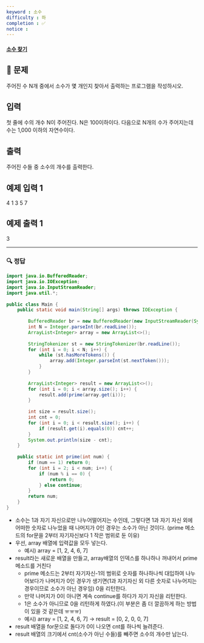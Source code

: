 ```yaml
---
keyword : 소수
difficulty : 하
completion : ✅
notice : 
---
```


#### [소수 찾기](https://www.acmicpc.net/problem/1978)

## 📝 문제

주어진 수 N개 중에서 소수가 몇 개인지 찾아서 출력하는 프로그램을 작성하시오.

## 입력

첫 줄에 수의 개수 N이 주어진다. N은 100이하이다. 다음으로 N개의 수가 주어지는데 수는 1,000 이하의 자연수이다.

## 출력

주어진 수들 중 소수의 개수를 출력한다.

## 예제 입력 1

4
1 3 5 7

## 예제 출력 1

3


---

### 🔍 정답

```java
import java.io.BufferedReader;  
import java.io.IOException;  
import java.io.InputStreamReader;  
import java.util.*;  
  
public class Main {  
    public static void main(String[] args) throws IOException {  
  
        BufferedReader br = new BufferedReader(new InputStreamReader(System.in));  
        int N = Integer.parseInt(br.readLine());  
        ArrayList<Integer> array = new ArrayList<>();  
  
        StringTokenizer st = new StringTokenizer(br.readLine());  
        for (int i = 0; i < N; i++) {  
            while (st.hasMoreTokens()) {  
                array.add(Integer.parseInt(st.nextToken()));  
            }  
        }  
  
        ArrayList<Integer> result = new ArrayList<>();  
        for (int i = 0; i < array.size(); i++) {  
            result.add(prime(array.get(i)));  
        }  
  
        int size = result.size();  
        int cnt = 0;  
        for (int i = 0; i < result.size(); i++) {  
            if (result.get(i).equals(0)) cnt++;  
        }  
        System.out.println(size - cnt);  
    }  
  
    public static int prime(int num) {  
        if (num == 1) return 0;  
        for (int i = 2; i < num; i++) {  
            if (num % i == 0) {  
                return 0;  
            } else continue;  
        }  
        return num;  
    }  
}
```
- 소수는 1과 자기 자신으로만 나누어떨어지는 수인데, 그렇다면 1과 자기 자신 외에 어떠한 숫자로 나누었을 때 나머지가 0인 경우는 소수가 아닌 것이다. (prime 메소드의 for문을 2부터 자기자신보다 1 작은 범위로 둔 이유)
- 우선, array 배열에 입력값을 모두 넣는다.
	- 예시) array = [1, 2, 4, 6, 7]
- result라는 새로운 배열을 만들고, array배열의 인덱스를 하나하나 꺼내어서 prime 메소드를 거친다
	- prime 메소드는 2부터 자기자신-1의 범위로 숫자를 하나하나씩 대입하여 나누어보다가 나머지가 0인 경우가 생기면(1과 자기자신 외 다른 숫자로 나누어지는 경우이므로 소수가 아닌 경우임) 0을 리턴한다.
	- 만약 나머지가 0이 아니면 계속 continue를 하다가 자기 자신을 리턴한다.
	- 1은 소수가 아니므로 0을 리턴하게 하였다.(이 부분은 좀 더 깔끔하게 하는 방법이 있을 것 같은데 ㅠㅠㅠ) 
	- 예시) array = [1, 2, 4, 6, 7] -> result = [0, 2, 0, 0, 7]
- result 배열을 for문으로 돌다가 0이 나오면 cnt를 하나씩 늘려준다.
- result 배열의 크기에서 cnt(소수가 아닌 수들)를 빼주면 소수의 개수만 남는다.
